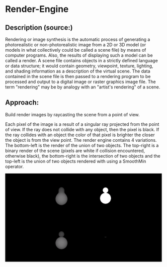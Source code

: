 # Render-Engine

## Description (source:)
Rendering or image synthesis is the automatic process of generating a photorealistic or non-photorealistic image from a 2D or 3D
model (or models in what collectively could be called a scene file) by means of computer programs. Also, the results of displaying
such a model can be called a render. A scene file contains objects in a strictly defined language or data structure; it would contain
geometry, viewpoint, texture, lighting, and shading information as a description of the virtual scene. The data contained in the scene
file is then passed to a rendering program to be processed and output to a digital image or raster graphics image file. The term 
"rendering" may be by analogy with an "artist's rendering" of a scene.

## Approach:
Build render images by raycasting the scene from a point of view.

Each pixel of the image is a result of a singular ray projected from the point of view. If the ray does not collide with any object, 
then the pixel is black. If the ray collides with an object the color of that pixel is brighter the closer the object is from the
view point. The render engine contains 4 variations. The bottom-left is the render of the union of two objects. The top-right is a 
binary render of the scene (pixels are white if collision encountered, otherwise black), the bottom-right is the intersection of two
objects and the top-left is the union of two objects rendered with using a SmoothMin operator.

![](render_engine_animation.gif)
